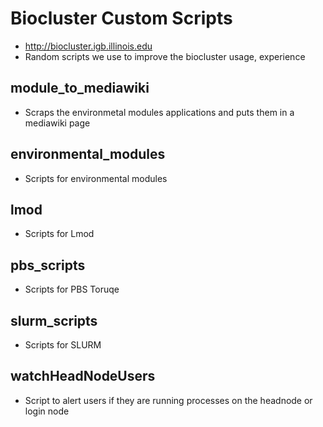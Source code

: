 # Biocluster Custom Scripts
* http://biocluster.igb.illinois.edu
* Random scripts we use to improve the biocluster usage, experience


## module_to_mediawiki

* Scraps the environmetal modules applications and puts them in a mediawiki page

## environmental_modules

* Scripts for environmental modules

## lmod

* Scripts for Lmod

## pbs_scripts

* Scripts for PBS Toruqe

## slurm_scripts

* Scripts for SLURM

## watchHeadNodeUsers

* Script to alert users if they are running processes on the headnode or login node
 
